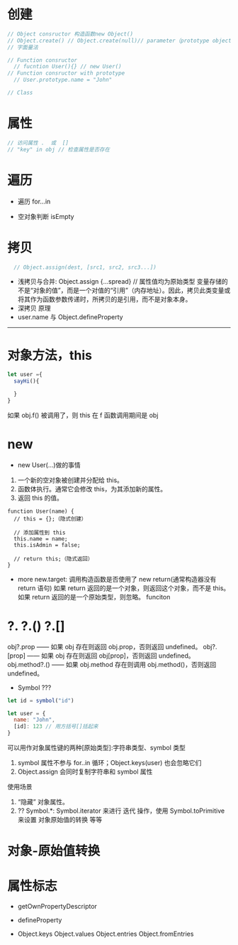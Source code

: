 # 创建

```javascript
// Object consructor 构造函数new Object()
// Object.create() // Object.create(null)// parameter（prototype object）
// 字面量法

// Function consructor  
  // fucntion User(){} // new User()
// Function consructor with prototype
  // User.prototype.name = "John"

// Class 

```

# 属性
```javascript
// 访问属性 .  或  []
// "key" in obj // 检查属性是否存在

```

# 遍历

- 遍历
  for...in

- 空对象判断 isEmpty

# 拷贝
```javascript
  // Object.assign(dest, [src1, src2, src3...])
```
- 浅拷贝与合并: Object.assign {...spread} // 属性值均为原始类型
  变量存储的不是“对象的值”，而是一个对值的“引用”（内存地址）。因此，拷贝此类变量或将其作为函数参数传递时，所拷贝的是引用，而不是对象本身。
- 深拷贝 原理
- user.name 与 Object.defineProperty

-------------------------------------------------------------------------------------------------------------------------------------------------------------------------------

# 对象方法，this
```javascript
let user ={
  sayHi(){

  }
}
```

如果 obj.f() 被调用了，则 this 在 f 函数调用期间是 obj

# new

- new User(...)做的事情

1. 一个新的空对象被创建并分配给 this。
2. 函数体执行。通常它会修改 this，为其添加新的属性。
3. 返回 this 的值。

```
function User(name) {
  // this = {};（隐式创建）

  // 添加属性到 this
  this.name = name;
  this.isAdmin = false;

  // return this;（隐式返回）
}
```

- more
  new.target: 调用构造函数是否使用了 new
  return(通常构造器没有 return 语句)
  如果 return 返回的是一个对象，则返回这个对象，而不是 this。
  如果 return 返回的是一个原始类型，则忽略。
  funciton

# ?. ?.() ?.[]

obj?.prop —— 如果 obj 存在则返回 obj.prop，否则返回 undefined。
obj?.[prop] —— 如果 obj 存在则返回 obj[prop]，否则返回 undefined。
obj.method?.() —— 如果 obj.method 存在则调用 obj.method()，否则返回 undefined。


- Symbol ???
```javascript
let id = symbol("id")

let user = {
  name: "John",
  [id]: 123 // 用方括号[]括起来
}
```
可以用作对象属性键的两种[原始类型]:字符串类型、symbol 类型

1. symbol 属性不参与 for..in 循环；Object.keys(user) 也会忽略它们
2. Object.assign 会同时复制字符串和 symbol 属性

使用场景

1. “隐藏” 对象属性。
2. ?? Symbol.\*: Symbol.iterator 来进行 迭代 操作，使用 Symbol.toPrimitive 来设置 对象原始值的转换 等等

# 对象-原始值转换

# 属性标志

- getOwnPropertyDescriptor 
- defineProperty


- Object.keys Object.values Object.entries Object.fromEntries

